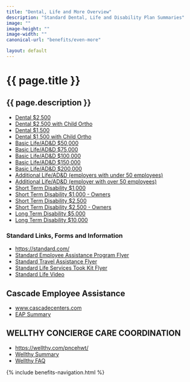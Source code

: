 ```yaml
---
title: "Dental, Life and More Overview"
description: "Standard Dental, Life and Disability Plan Summaries"
image: ""
image-height: ""
image-width: ""
canonical-url: "benefits/even-more"

layout: default
---
```

  <div class="banner">
    <div class="color-overlay"></div>
  </div>
  <div class="container main-body">
    <div class="row">
      <div class="col-10">
        <h1>{{ page.title }}</h1>
        <h2>{{ page.description }}</h2>
        <ul>
          <li>
            <a
                href="/assets/documents/2019/PNCE%2b2017-01-01%2bDental%2bPlan%2bD-2500.pdf">Dental $2,500</a>
          </li>
          <li>
            <a
                href="/assets/documents/2019/PNCE%2b2017-01-01%2bDental%2bPlan%2bD-2500%2bwith%2bCH%2bOrtho.pdf">Dental
                $2,500 with Child Ortho</a>
          </li>
          <li>
            <a
                href="/assets/documents/2019/PNCE%2b2017-01-01%2bDental%2bPlan%2bD-1500.pdf">Dental
                $1,500</a>
          </li>
          <li>
            <a
                href="/assets/documents/2019/PNCE%2b2017-01-01%2bDental%2bPlan%2bD-1500%2bwith%2bCH%2bOrtho.pdf">Dental
                $1,500 with Child Ortho</a>
          </li>
          <li>
            <a
                href="/assets/documents/2019/PNCE%2b2017-01-01%2bBasic%2bLife%2b50k.pdf">Basic
                Life/AD&amp;D $50,000</a>
          </li>
          <li>
            <a
                href="/assets/documents/2019/PNCE%2b2017-01-01%2bBasic%2bLife%2b75k.pdf">Basic
                Life/AD&amp;D $75,000</a>
          </li>
          <li>
            <a
                href="/assets/documents/2019/PNCE%2b2017-01-01%2bBasic%2bLife%2b100k.pdf">Basic
                Life/AD&amp;D $100,000</a>
          </li>
          <li>
            <a
                href="/assets/documents/2019/PNCE%2b2017-01-01%2bBasic%2bLife%2b150k.pdf">Basic
                Life/AD&amp;D $150,000</a>
          </li>
          <li>
            <a
                href="/assets/documents/2019/PNCE%2b2017-01-01%2bBasic%2bLife%2b200k.pdf">Basic
                Life/AD&amp;D $200,000</a>
          </li>
          <li>
            <a
                href="/assets/documents/2019/PNCE%2b2017-01-01%2bAdditional%2bLife.pdf">Additional
                Life/AD&amp;D (employers with under 50 employees)</a>
          </li>
          <li>
            <a
                href="/assets/documents/2019/PNCE%2b2017-01-01%2bAdditional%2bLife%2b51%2bPlus%2bEmployees.pdf">Additional
                Life/AD&amp;D (employer with over 50 employees)</a>
          </li>
          <li>
            <a
                href="/assets/documents/2019/PNCE%2b2017-01-01%2bSTD%2bPlan%2bA%2bNon%2bOcc.pdf">Short
                Term Disability $1,000</a>
          </li>
          <li>
            <a
                href="/assets/documents/2019/PNCE%2b2016-01-01%2bSTD%2bPlan%2bA%2bPolicy%2bB%2b24%2bHour.pdf">Short
                Term Disability $1,000 - Owners</a>
          </li>
          <li>
            <a
                href="/assets/documents/2019/PNCE%2b2017-01-01%2bSTD%2bPlan%2bA%2bNon%2bOcc.pdf">Short
                Term Disability $2,500</a>
          </li>
          <li>
            <a
                href="/assets/documents/2019/PNCE%2b2017-01-01%2bSTD%2bPlan%2bB%2bPolicy%2bB%2b24%2bHour.pdf">Short
                Term Disability $2,500 - Owners</a>
          </li>
          <li>
            <a
                href="/assets/documents/2019/PNCE%2b2017-01-01%2bLTD%2bPlan%2bA%2b5k.pdf">Long
                Term Disability $5,000</a>
          </li>
          <li>
            <a
                href="/assets/documents/2019/PNCE%2b2017-01-01%2bLTD%2bPlan%2bB%2b10k.pdf">Long
                Term Disability $10,000</a>
          </li>
        </ul>
        <h3>Standard Links, Forms and Information</h3>
        <ul>
          <li>
            <a href="https://standard.com/" target="_blank">https://standard.com/</a>
          </li>
          <li>
            <a
                href="/assets/documents/2020/StandardEAP2020-05-01.pdf">Standard
                Employee Assistance Program Flyer</a>
          </li>
          <li>
            <a
                href="/assets/documents/2020/StandardTravelAssistance.pdf">Standard
                Travel Assistance Flyer</a>
          </li>
          <li>
            <a
                href="/assets/documents/2020/StandardLifeServicesToolkit.pdf">Standard
                Life Services Took Kit Flyer</a>
          </li>
          <li>
            <a href="http://players.brightcove.net/1079186452001/41lsPukaRe_default/index.html?videoId=4783478886001" data-type="iframe" class="lightbox">Standard Life Video</a>
          </li>
        </ul>
        <h2>Cascade Employee Assistance</h2>
        <ul>
          <li>
            <a href="http://www.cascadecenters.com/" target="_blank">www.cascadecenters.com</a>
          </li>
          <li>
            <a
                href="/assets/documents/2020/CascadeEAPSummary.pdf">EAP
                Summary</a>
          </li>
        </ul>
        <h2>WELLTHY CONCIERGE CARE COORDINATION</h2>
        <ul>
          <li>
            <a href="https://wellthy.com/pncehwt/" target="_blank">https://wellthy.com/pncehwt/</a>
          </li>
          <li>
            <a
                href="/assets/documents/2019/Wellthy%2bsummary.pdf">Wellthy
                Summary</a>
          </li>
          <li>
            <a
                href="/assets/documents/2019/Wellthy%2bemployee%2bFAQ.pdf">Wellthy
                FAQ</a>
          </li>
        </ul>
      </div>
      <div class="col-2">
        {% include benefits-navigation.html %}
      </div>
    </div>
  </div>
  <script src="/assets/javascript/tobii.min.js"></script>
  <script type="text/javascript">
    const tobii = new Tobii()
  </script>